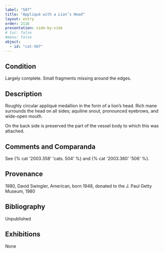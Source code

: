 ```yaml
---
label: "507"
title: "Appliqué with a Lion’s Head"
layout: entry
order: 2116
presentation: side-by-side
# toc: false
#menu: false 
object:
  - id: "cat-507"
---
```


## Condition

Largely complete. Small fragments missing around the edges.

## Description

Roughly circular appliqué medallion in the form of a lion’s head. Rich mane surrounds the head on all sides; aquiline snout, pronounced eyebrows, and wide-open mouth.

On the back side is preserved the part of the vessel body to which this was attached.

## Comments and Comparanda

See {% cat '2003.358' 'cats. 504' %} and {% cat '2003.360' '506' %}.

## Provenance

1980, David Swingler, American, born 1948, donated to the J. Paul Getty Museum, 1980

## Bibliography

Unpublished

## Exhibitions

None